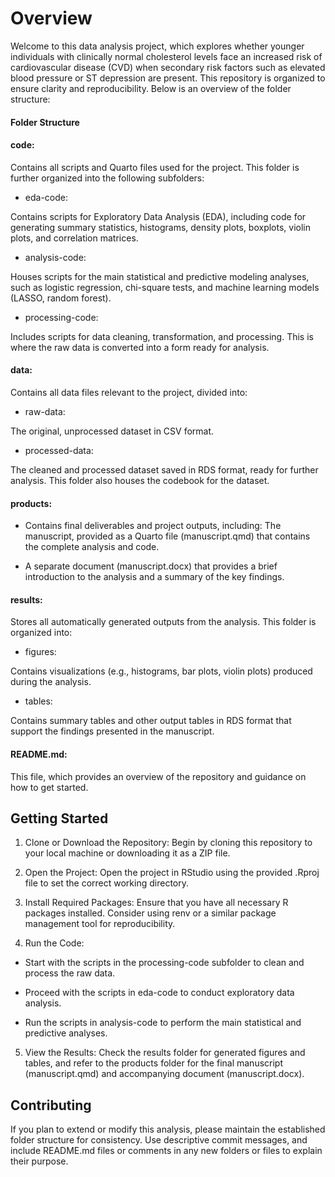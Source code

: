 # Overview

Welcome to this data analysis project, which explores whether younger individuals with clinically normal cholesterol levels face an increased risk of cardiovascular disease (CVD) when secondary risk factors such as elevated blood pressure or ST depression are present. This repository is organized to ensure clarity and reproducibility. Below is an overview of the folder structure:

#### Folder Structure

#### code: 

Contains all scripts and Quarto files used for the project. This folder is further organized into the following subfolders:

-   eda-code:

Contains scripts for Exploratory Data Analysis (EDA), including code for generating summary statistics, histograms, density plots, boxplots, violin plots, and correlation matrices.

-   analysis-code:

Houses scripts for the main statistical and predictive modeling analyses, such as logistic regression, chi-square tests, and machine learning models (LASSO, random forest).

-   processing-code:

Includes scripts for data cleaning, transformation, and processing. This is where the raw data is converted into a form ready for analysis.

#### data: 

Contains all data files relevant to the project, divided into:

-   raw-data:

The original, unprocessed dataset in CSV format.

-   processed-data:

The cleaned and processed dataset saved in RDS format, ready for further analysis. This folder also houses the codebook for the dataset.

#### products: 

-   Contains final deliverables and project outputs, including: The manuscript, provided as a Quarto file (manuscript.qmd) that contains the complete analysis and code.

-   A separate document (manuscript.docx) that provides a brief introduction to the analysis and a summary of the key findings.

#### results: 

Stores all automatically generated outputs from the analysis. This folder is organized into:

-   figures:

Contains visualizations (e.g., histograms, bar plots, violin plots) produced during the analysis.

-   tables:

Contains summary tables and other output tables in RDS format that support the findings presented in the manuscript.

#### README.md: 

This file, which provides an overview of the repository and guidance on how to get started.

## Getting Started

1.  Clone or Download the Repository: Begin by cloning this repository to your local machine or downloading it as a ZIP file.

2.  Open the Project: Open the project in RStudio using the provided .Rproj file to set the correct working directory.

3.  Install Required Packages: Ensure that you have all necessary R packages installed. Consider using renv or a similar package management tool for reproducibility.

4.  Run the Code:

-    Start with the scripts in the processing-code subfolder to clean and process the raw data.

-   Proceed with the scripts in eda-code to conduct exploratory data analysis.

-   Run the scripts in analysis-code to perform the main statistical and predictive analyses.

5.  View the Results: Check the results folder for generated figures and tables, and refer to the products folder for the final manuscript (manuscript.qmd) and accompanying document (manuscript.docx).

## Contributing

If you plan to extend or modify this analysis, please maintain the established folder structure for consistency. Use descriptive commit messages, and include README.md files or comments in any new folders or files to explain their purpose.
